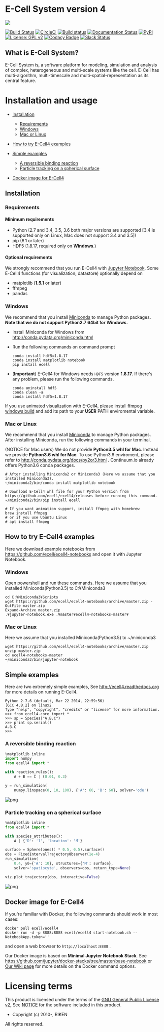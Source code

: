 E-Cell System version 4
=======================

<a href="https://notebooks.azure.com/import/gh/ecell/ecell4-notebooks"><img src="https://notebooks.azure.com/launch.png" /></a>

[![Build Status](https://travis-ci.org/ecell/ecell4.svg?branch=develop)](https://travis-ci.org/ecell/ecell4)
[![CircleCI](https://circleci.com/gh/ecell/ecell4.svg?style=svg)](https://circleci.com/gh/ecell/ecell4)
[![Build status](https://ci.appveyor.com/api/projects/status/github/ecell/ecell4?svg=true)](https://ci.appveyor.com/project/kaizu/ecell4)
[![Documentation Status](https://readthedocs.org/projects/ecell4/badge/?version=latest)](http://ecell4.readthedocs.org/en/latest/?badge=latest)
[![PyPI](https://img.shields.io/pypi/v/ecell.svg)](https://pypi.python.org/pypi/ecell)
[![License: GPL v2](https://img.shields.io/badge/license-GPL%20v2-blue.svg)](https://github.com/ecell/ecell4/blob/master/licenses/LICENSE)
[![Codacy Badge](https://api.codacy.com/project/badge/Grade/87e076986e354b508f66af0a0ca3373d)](https://www.codacy.com/app/ecell/ecell4?utm_source=github.com&amp;utm_medium=referral&amp;utm_content=ecell/ecell4&amp;utm_campaign=Badge_Grade)
[![Slack Status](https://img.shields.io/badge/chat-on%20slack-50baa6.svg)](https://ecell-project.herokuapp.com/)
<!---[![Slack Status](https://ecell-project.herokuapp.com/badge.svg)](https://ecell-project.herokuapp.com/)--->

What is E-Cell System?
----------------------

E-Cell System is, a software platform for modeling, simulation and analysis of complex, heterogeneous and multi-scale systems like the cell.
E-Cell has multi-algorithm, multi-timescale and multi-spatial-representation as its central feature.

Installation and usage
======================

- [Installation](#installation)
  - [Requirements](#requirements)
  - [Windows](#windows)
  - [Mac or Linux](#mac-or-linux)

- [How to try E-Cell4 examples](#how-to-try-e-cell4-examples)

- [Simple examples](#simple-examples)
  - [A reversible binding reaction](#a-reversible-binding-reaction)
  - [Particle tracking on a spherical surface](#particle-tracking-on-a-spherical-surface)

- [Docker image for E-Cell4](#docker-image-for-e-cell4)

Installation
------------

### Requirements

#### Minimum requirements

- Python (2.7 and 3.4, 3.5, 3.6 both major versions are supported [3.4 is supported only on Linux, Mac does not support 3.4 and 3.5])
- pip (8.1 or later)
- HDF5 (1.8.17, required only on **Windows**.)

#### Optional requirements

We strongly recommend that you run E-Cell4 with [Jupyter Notebook](http://jupyter.org/).
Some E-Cell4 functions (for visualization, datastore) optionally depend on

- matplotlib (**1.5.1** or later)
- ffmpeg
- pandas

### Windows

We recommend that you install [Miniconda](http://conda.pydata.org/miniconda.html) to manage Python packages.
**Note that we do not support Python2.7 64bit for Windows.**

- Install Miniconda for Windows from http://conda.pydata.org/miniconda.html
- Run the following commands on command prompt

    ```shell
    conda install hdf5=1.8.17
    conda install matplotlib notebook
    pip install ecell
    ```

- (**Important**) E-Cell4 for Windows needs `HDF5` version **1.8.17**. If there's any problem, please run the following commands.

    ```shell
    conda uninstall hdf5
    conda clean -a
    conda install hdf5=1.8.17
    ```

If you use animated visualization with E-Cell4, please install [ffmpeg windows build](http://ffmpeg.zeranoe.com/builds/) and add its path to your **USER** PATH enviromental variable.

### Mac or Linux

We recommend that you install [Miniconda](http://conda.pydata.org/miniconda.html) to manage Python packages.
After installing Miniconda, run the following commands in your terminal.

(NOTICE for Mac users) We do not provide **Python3.5 whl for Mac**. Instead we provide **Python3.6 whl for Mac**. To use Python3.6 enviroment, please refer to http://conda.pydata.org/docs/py2or3.html . Continuum.io already offers Python3.6 conda packages.

```shell
# After installing Miniconda2 or Miniconda3 (Here we assume that you installed Miniconda3).
~/miniconda2/bin/conda install matplotlib notebook

# Download E-Cell4 whl file for your Python version from https://github.com/ecell/ecell4/releases before running this command.
~/miniconda2/bin/pip install ecell

# If you want animation support, install ffmpeg with homebrew
brew install ffmpeg
# or if you use Ubuntu Linux
# apt install ffmpeg
```

How to try E-Cell4 examples
---------------------------
Here we download example notebooks from https://github.com/ecell/ecell4-notebooks and open it with Jupyter Notebook.

### Windows
Open powershell and run these commands.
Here we assume that you installed Miniconda(Python3.5) to C:¥Miniconda3

```shell
cd C:¥Miniconda3¥Scripts
wget https://github.com/ecell/ecell4-notebooks/archive/master.zip -OutFile master.zip
Expand-Archive master.zip
.¥jupyter-notebook.exe .¥master¥ecell4-notebooks-master¥
```

### Mac or Linux
Here we assume that you installed Miniconda(Python3.5) to ~/miniconda3

```shell
wget https://github.com/ecell/ecell4-notebooks/archive/master.zip
unzip master.zip
cd ecell4-notebooks-master
~/miniconda3/bin/jupyter-notebook
```

Simple examples
---------------

Here are two extremely simple examples, See http://ecell4.readthedocs.org for more details on running E-Cell4.

```
Python 2.7.6 (default, Mar 22 2014, 22:59:56)
[GCC 4.8.2] on linux2
Type "help", "copyright", "credits" or "license" for more information.
>>> from ecell4.core import *
>>> sp = Species("A.B.C")
>>> print sp.serial()
A.B.C
>>>
```

### A reversible binding reaction

```python
%matplotlib inline
import numpy
from ecell4 import *

with reaction_rules():
    A + B == C | (0.01, 0.3)

y = run_simulation(
    numpy.linspace(0, 10, 100), {'A': 60, 'B': 60}, solver='ode')
```

![png](./readthedocs/images/output_7_0.png)

### Particle tracking on a spherical surface

```python
%matplotlib inline
from ecell4 import *

with species_attributes():
    A | {'D': '1', 'location': 'M'}

surface = Sphere(ones() * 0.5, 0.5).surface()
obs = FixedIntervalTrajectoryObserver(1e-4)
run_simulation(
    0.4, y0={'A': 10}, structures={'M': surface},
    solver='spatiocyte', observers=obs, return_type=None)

viz.plot_trajectory(obs, interactive=False)
```

![png](./readthedocs/images/hairball.png)

Docker image for E-Cell4
----------------------------

If you're familiar with Docker, the following commands should work in most cases:

```shell
docker pull ecell/ecell4
docker run -d -p 8888:8888 ecell/ecell4 start-notebook.sh --NotebookApp.token=''
```

and open a web browser to `http://localhost:8888` .

Our Docker image is based on **Minimal Jupyter Notebook Stack**. See https://github.com/jupyter/docker-stacks/tree/master/base-notebook or [Our Wiki page](https://github.com/ecell/ecell4/wiki/Security-in-the-Docker-Jupyter-notebook-server) for more details on the Docker command options.

Licensing terms
===============

This product is licensed under the terms of the [GNU General Public License v2](https://github.com/ecell/ecell4/blob/master/licenses/LICENSE),
See [NOTICE](https://github.com/ecell/ecell4/blob/master/licenses/NOTICE.txt) for the software included in this product.

- Copyright (c) 2010-, RIKEN

All rights reserved.
